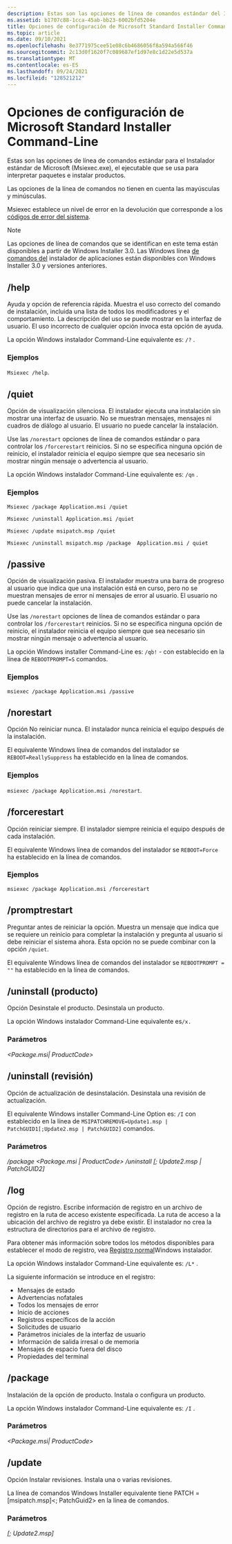 ```yaml
---
description: Estas son las opciones de línea de comandos estándar del Instalador estándar de Microsoft (Msiexec.exe), el ejecutable que se usa para interpretar paquetes e instalar programas.
ms.assetid: b1707c88-1cca-45ab-bb23-6002bfd5204e
title: Opciones de configuración de Microsoft Standard Installer Command-Line
ms.topic: article
ms.date: 09/10/2021
ms.openlocfilehash: 8e3771975cee51e08c6b4686056f8a594a566f46
ms.sourcegitcommit: 2c13d0f1620f7c089687ef1d97e8c1d22e5d537a
ms.translationtype: MT
ms.contentlocale: es-ES
ms.lasthandoff: 09/24/2021
ms.locfileid: "128521212"
---
```

# <a name="microsoft-standard-installer-command-line-options"></a>Opciones de configuración de Microsoft Standard Installer Command-Line

Estas son las opciones de línea de comandos estándar para el Instalador estándar de Microsoft (Msiexec.exe), el ejecutable que se usa para interpretar paquetes e instalar productos.

Las opciones de la línea de comandos no tienen en cuenta las mayúsculas y minúsculas.

Msiexec establece un nivel de error en la devolución que corresponde a los [códigos de error del sistema](../debug/system-error-codes.md).

> [!NOTE]
> Las opciones de línea de comandos que se identifican en este tema están disponibles a partir de Windows Installer 3.0. Las Windows línea [de comandos del](command-line-options.md) instalador de aplicaciones están disponibles con Windows Installer 3.0 y versiones anteriores.

## <a name="help"></a>/help

Ayuda y opción de referencia rápida. Muestra el uso correcto del comando de instalación, incluida una lista de todos los modificadores y el comportamiento. La descripción del uso se puede mostrar en la interfaz de usuario. El uso incorrecto de cualquier opción invoca esta opción de ayuda.

La opción Windows instalador Command-Line equivalente es: `/?` .

### <a name="examples"></a>Ejemplos

`Msiexec /help`.

## <a name="quiet"></a>/quiet

Opción de visualización silenciosa. El instalador ejecuta una instalación sin mostrar una interfaz de usuario. No se muestran mensajes, mensajes ni cuadros de diálogo al usuario. El usuario no puede cancelar la instalación.

Use las `/norestart` opciones de línea de comandos estándar o para controlar los `/forcerestart` reinicios. Si no se especifica ninguna opción de reinicio, el instalador reinicia el equipo siempre que sea necesario sin mostrar ningún mensaje o advertencia al usuario.

La opción Windows instalador Command-Line equivalente es: `/qn` .

### <a name="examples"></a>Ejemplos

`Msiexec /package Application.msi /quiet`

`Msiexec /uninstall Application.msi /quiet`

`Msiexec /update msipatch.msp /quiet`

`Msiexec /uninstall msipatch.msp /package  Application.msi / quiet`

## <a name="passive"></a>/passive

Opción de visualización pasiva. El instalador muestra una barra de progreso al usuario que indica que una instalación está en curso, pero no se muestran mensajes de error ni mensajes de error al usuario. El usuario no puede cancelar la instalación.

Use las `/norestart` opciones de línea de comandos estándar o para controlar los `/forcerestart` reinicios. Si no se especifica ninguna opción de reinicio, el instalador reinicia el equipo siempre que sea necesario sin mostrar ningún mensaje o advertencia al usuario.

 La opción Windows installer Command-Line es: `/qb!` - con establecido en la línea de `REBOOTPROMPT=S` comandos.

### <a name="examples"></a>Ejemplos
`msiexec /package Application.msi /passive`

## <a name="norestart"></a>/norestart
Opción No reiniciar nunca. El instalador nunca reinicia el equipo después de la instalación.

El equivalente Windows línea de comandos del instalador se `REBOOT=ReallySuppress` ha establecido en la línea de comandos.

### <a name="examples"></a>Ejemplos
`msiexec /package Application.msi /norestart`.

## <a name="forcerestart"></a>/forcerestart

Opción reiniciar siempre. El instalador siempre reinicia el equipo después de cada instalación.

El equivalente Windows línea de comandos del instalador se `REBOOT=Force` ha establecido en la línea de comandos.

### <a name="examples"></a>Ejemplos

`msiexec /package Application.msi /forcerestart`

## <a name="promptrestart"></a>/promptrestart

Preguntar antes de reiniciar la opción. Muestra un mensaje que indica que se requiere un reinicio para completar la instalación y pregunta al usuario si debe reiniciar el sistema ahora. Esta opción no se puede combinar con la opción `/quiet`.

El equivalente Windows línea de comandos del instalador se `REBOOTPROMPT = ""` ha establecido en la línea de comandos.

## <a name="uninstall-product"></a>/uninstall (producto)

Opción Desinstale el producto. Desinstala un producto.

La opción Windows instalador Command-Line equivalente es`/x.`

### <a name="parameters"></a>Parámetros

*<Package.msi| ProductCode>*


## <a name="uninstall-patch"></a>/uninstall (revisión)

Opción de actualización de desinstalación. Desinstala una revisión de actualización.

El equivalente Windows installer Command-Line Option es: `/I` con establecido en la línea de `MSIPATCHREMOVE=Update1.msp | PatchGUID1[;Update2.msp | PatchGUID2]` comandos.

### <a name="parameters"></a>Parámetros

*/package <Package.msi | ProductCode> /uninstall [; Update2.msp | PatchGUID2]*

## <a name="log"></a>/log

Opción de registro. Escribe información de registro en un archivo de registro en la ruta de acceso existente especificada. La ruta de acceso a la ubicación del archivo de registro ya debe existir. El instalador no crea la estructura de directorios para el archivo de registro.

Para obtener más información sobre todos los métodos disponibles para establecer el modo de registro, vea [Registro normal](normal-logging.md)Windows instalador.  

La opción Windows instalador Command-Line equivalente es: `/L*` .

La siguiente información se introduce en el registro:

- Mensajes de estado
- Advertencias nofatales
- Todos los mensajes de error
- Inicio de acciones
- Registros específicos de la acción
- Solicitudes de usuario
- Parámetros iniciales de la interfaz de usuario
- Información de salida irresal o de memoria
- Mensajes de espacio fuera del disco
- Propiedades del terminal

## <a name="package"></a>/package

Instalación de la opción de producto. Instala o configura un producto.

La opción Windows instalador Command-Line equivalente es: `/I` .

### <a name="parameters"></a>Parámetros

*<Package.msi| ProductCode>*

## <a name="update"></a>/update

Opción Instalar revisiones. Instala una o varias revisiones.

La línea de comandos Windows Installer equivalente tiene PATCH = [msipatch.msp]<; PatchGuid2> en la línea de comandos.

### <a name="parameters"></a>Parámetros

*[; Update2.msp]*
